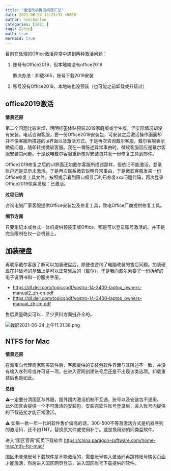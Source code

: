 ```yaml
---
title: "激活改装售后问题汇总"
date: 2021-06-24 12:23:31 +0800
author: hoochanlon
categories: [2021.]
tags: [chip]
math: true
mermaid: true
---
```

目前在处理的Office激活异常中遇到两种激活问题：

1. 账号有Office2019，但本地端没有office2019

   解决办法：卸载365，账号下载2019安装

2. 账号没有Office2019，本地端也没预装（也可能之前卸载或升级过）

<!-- more -->

## office2019激活

**情景还原**

第二个问题比较麻烦，明明标签体贴预装2019家庭版或学生版，但实际情况却没有安装。电话咨询客服，要一份Office2019安装包，可安装之后激活操作画面却并不像客服所描述的ui界面以及激活方式。于是再次咨询戴尔客服，戴尔客服表示微软问题，随即转接微软客服。我在一番陈述异常事由时，微软客服回应是戴尔客服安装包问题。于是致电戴尔客服重新核对安装包并发一份修复工具到邮件。

Office2019修复之后的UI界面正如戴尔客服所描述那样，但依旧不能激活，登录账户还是显示未激活。于是再次联系微软说明异常事由，于是微软客服发来一份Office修复工具文件。按照提示看到窗口框显示的已修复xxx问题代码，再次登录Office2019惊喜发现：已激活。

**过程归纳**

咨询电脑厂家客服提供Office安装包及修复工具，致电Office厂商提供修复工具。

**细节方面**

只要笔记本或台式一体机提供预装正版Office，都是可以登录账号激活的。并不是完全限制在仅一台机器上。

## 加装硬盘

再联系戴尔客服了解可以加装硬盘后，顺便也咨询了电脑改装的售后问题。加装硬盘在非破坏的基础上是可以正常售后的（戴尔），于是我向戴尔索要了一份拆解的电子说明书和一份服务手册。

* https://dl.dell.com/topicspdf/vostro-14-3400-laptop_owners-manual2_zh-cn.pdf
* https://dl.dell.com/topicspdf/vostro-14-3400-laptop_owners-manual_zh-cn.pdf

售后质量确实可以，至少资料方面挺齐全的。

![截屏2021-06-24 上午11.31.38.png](https://i.loli.net/2021/06/24/th1F8oRwybJnTjP.png)

## NTFS for Mac

**情景还原**

在淘宝向代理商家购买软件后，客服提供的安装包软件界面与其所述不一致，并没有输入序列号或许可证一项。在进入官网创建账号后还是不出现该类选项。卸载重装后也是如此。

**总结**

⚠️一定要分清国区与外服，国外国内激活机制不互通，账号以及安装包不通用。此外国区会提供一个不可激活的安装包，安装完软件账号登录后，进入账号内提供的下载链接才能正常激活。

⚠️ 如果一款一年一代的软件售价偏高的话，300-500不等且激活方式是机器序列的激活码，还不如TNT。替换原文件或使用补丁。或是换用别的同类型软件。

进入“国区官网”网页下载软件 https://china.paragon-software.com/home-mac/ntfs-for-mac/

国区未登录账号下载软件是不能激活的，需要账号输入激活码再跳转账号购买页面才能激活，然后进入国区网页登录，进入国区账号下载提供的软件。
